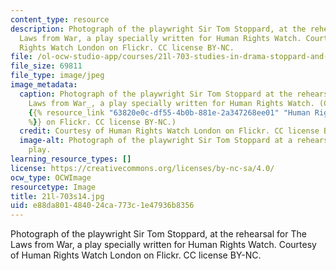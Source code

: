```yaml
---
content_type: resource
description: Photograph of the playwright Sir Tom Stoppard, at the rehearsal for The
  Laws from War, a play specially written for Human Rights Watch. Courtesy of Human
  Rights Watch London on Flickr. CC license BY-NC.
file: /ol-ocw-studio-app/courses/21l-703-studies-in-drama-stoppard-and-company-spring-2014/e88da801484024ca773c1e47936b8356_21l-703s14.jpg
file_size: 69811
file_type: image/jpeg
image_metadata:
  caption: Photograph of the playwright Sir Tom Stoppard at the rehearsal for _The
    Laws from War_, a play specially written for Human Rights Watch. (Courtesy of
    {{% resource_link "63820e0c-df55-4b0b-881e-2a347268ee01" "Human Rights Watch London"
    %}} on Flickr. CC license BY-NC.)
  credit: Courtesy of Human Rights Watch London on Flickr. CC license BY-NC.
  image-alt: Photograph of the playwright Sir Tom Stoppard at a rehearsal for a new
    play.
learning_resource_types: []
license: https://creativecommons.org/licenses/by-nc-sa/4.0/
ocw_type: OCWImage
resourcetype: Image
title: 21l-703s14.jpg
uid: e88da801-4840-24ca-773c-1e47936b8356
---
```

Photograph of the playwright Sir Tom Stoppard, at the rehearsal for The Laws from War, a play specially written for Human Rights Watch. Courtesy of Human Rights Watch London on Flickr. CC license BY-NC.